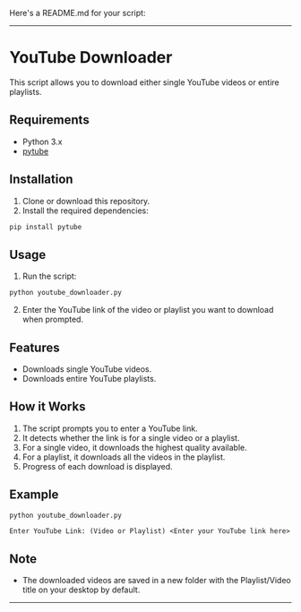 Here's a README.md for your script:

---

# YouTube Downloader

This script allows you to download either single YouTube videos or entire playlists.

## Requirements

- Python 3.x
- [pytube](https://github.com/pytube/pytube)

## Installation

1. Clone or download this repository.
2. Install the required dependencies:

```bash
pip install pytube
```

## Usage

1. Run the script:

```bash
python youtube_downloader.py
```

2. Enter the YouTube link of the video or playlist you want to download when prompted.

## Features

- Downloads single YouTube videos.
- Downloads entire YouTube playlists.

## How it Works

1. The script prompts you to enter a YouTube link.
2. It detects whether the link is for a single video or a playlist.
3. For a single video, it downloads the highest quality available.
4. For a playlist, it downloads all the videos in the playlist.
5. Progress of each download is displayed.

## Example

```python
python youtube_downloader.py
```

```
Enter YouTube Link: (Video or Playlist) <Enter your YouTube link here>
```

## Note

- The downloaded videos are saved in a new folder with the Playlist/Video title on your desktop by default.

---
